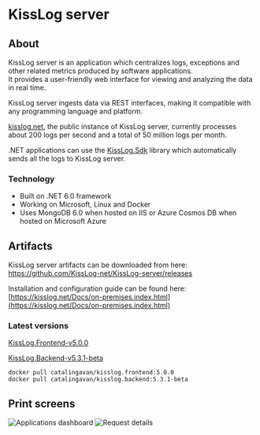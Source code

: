 # KissLog server

## About

KissLog server is an application which centralizes logs, exceptions and other related metrics produced by software applications. <br/>
It provides a user-friendly web interface for viewing and analyzing the data in real time.

KissLog server ingests data via REST interfaces, making it compatible with any programming language and platform.

[kisslog.net](https://kisslog.net), the public instance of KissLog server, currently processes about 200 logs per second and a total of 50 million logs per month.

.NET applications can use the [KissLog.Sdk](https://github.com/KissLog-net/KissLog.Sdk) library which automatically sends all the logs to KissLog server.

### Technology

- Built on .NET 6.0 framework
- Working on Microsoft, Linux and Docker
- Uses MongoDB 6.0 when hosted on IIS or Azure Cosmos DB when hosted on Microsoft Azure

## Artifacts

KissLog server artifacts can be downloaded from here: <br/>
<https://github.com/KissLog-net/KissLog-server/releases>

Installation and configuration guide can be found here: <br/>
[https://kisslog.net/Docs/on-premises.index.html](https://kisslog.net/Docs/on-premises.index.html)

### Latest versions

[KissLog.Frontend-v5.0.0](https://github.com/KissLog-net/KissLog-server/releases/tag/KissLog.Frontend-v5.0.0)

[KissLog.Backend-v5.3.1-beta](https://github.com/KissLog-net/KissLog-server/releases/tag/KissLog.Backend-v5.3.1-beta)

```none
docker pull catalingavan/kisslog.frontend:5.0.0
docker pull catalingavan/kisslog.backend:5.3.1-beta
```

## Print screens

![Applications dashboard](https://user-images.githubusercontent.com/39127098/221179142-87a73564-f87d-46c2-b869-4019513cc010.png)
![Request details](https://user-images.githubusercontent.com/39127098/221179349-94676166-2f09-43f1-94d3-d272b5331086.png)
